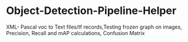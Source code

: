 # Object-Detection-Pipeline-Helper
 XML- Pascal voc to Text files/tf records,Testing frozen graph on images, Precision, Recall and mAP calculations, Confusion Matrix 
